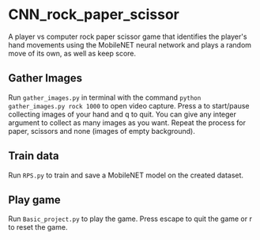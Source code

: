 # CNN_rock_paper_scissor

A player vs computer rock paper scissor game that identifies the player's hand movements using the MobileNET neural network and plays a random move of its own, as well as keep score. 

## Gather Images

Run `gather_images.py` in terminal with the command `python gather_images.py rock 1000` to open video capture. Press a to start/pause collecting images of your hand and q to quit. You can give any integer argument to collect as many images as you want.
Repeat the process for paper, scissors and none (images of empty background).

## Train data

Run `RPS.py` to train and save a MobileNET model on the created dataset. 

## Play game

Run `Basic_project.py` to play the game. Press escape to quit the game or r to reset the game.
